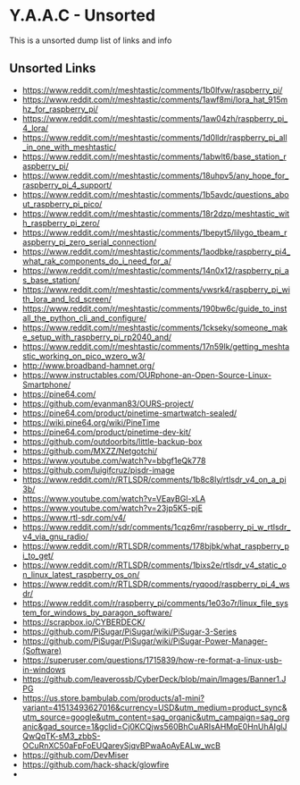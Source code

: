 <!-- ======================================== unsorted.md Start ======================================== -->


<!-- ------------------------------ Intro Start ------------------------------ -->

# Y.A.A.C - Unsorted

This is a unsorted dump list of links and info

<!-- ------------------------------ Intro End ------------------------------ -->


<!-- ------------------------------ Overview Start ------------------------------ -->

<!-- ------------------------------ Overview Start ------------------------------ -->


<!-- ------------------------------ Unsorted Links Start ------------------------------ -->

## Unsorted Links

- https://www.reddit.com/r/meshtastic/comments/1b0lfvw/raspberry_pi/
- https://www.reddit.com/r/meshtastic/comments/1awf8mi/lora_hat_915mhz_for_raspberry_pi/
- https://www.reddit.com/r/meshtastic/comments/1aw04zh/raspberry_pi_4_lora/
- https://www.reddit.com/r/meshtastic/comments/1d0lldr/raspberry_pi_all_in_one_with_meshtastic/
- https://www.reddit.com/r/meshtastic/comments/1abwlt6/base_station_raspberry_pi/
- https://www.reddit.com/r/meshtastic/comments/18uhpv5/any_hope_for_raspberry_pi_4_support/
- https://www.reddit.com/r/meshtastic/comments/1b5avdc/questions_about_raspberry_pi_pico/
- https://www.reddit.com/r/meshtastic/comments/18r2dzp/meshtastic_with_raspberry_pi_zero/
- https://www.reddit.com/r/meshtastic/comments/1bepyt5/lilygo_tbeam_raspberry_pi_zero_serial_connection/
- https://www.reddit.com/r/meshtastic/comments/1aodbke/raspberry_pi4_what_rak_components_do_i_need_for_a/
- https://www.reddit.com/r/meshtastic/comments/14n0x12/raspberry_pi_as_base_station/
- https://www.reddit.com/r/meshtastic/comments/vwsrk4/raspberry_pi_with_lora_and_lcd_screen/
- https://www.reddit.com/r/meshtastic/comments/190bw6c/guide_to_install_the_python_cli_and_configure/
- https://www.reddit.com/r/meshtastic/comments/1ckseky/someone_make_setup_with_raspberry_pi_rp2040_and/
- https://www.reddit.com/r/meshtastic/comments/17n59lk/getting_meshtastic_working_on_pico_wzero_w3/
- http://www.broadband-hamnet.org/
- https://www.instructables.com/OURphone-an-Open-Source-Linux-Smartphone/
- https://pine64.com/
- https://github.com/evanman83/OURS-project/
- https://pine64.com/product/pinetime-smartwatch-sealed/
- https://wiki.pine64.org/wiki/PineTime
- https://pine64.com/product/pinetime-dev-kit/
- https://github.com/outdoorbits/little-backup-box
- https://github.com/MXZZ/Netgotchi/
- https://www.youtube.com/watch?v=bbgf1eQk778
- https://github.com/luigifcruz/pisdr-image
- https://www.reddit.com/r/RTLSDR/comments/1b8c8ly/rtlsdr_v4_on_a_pi3b/
- https://www.youtube.com/watch?v=VEayBGl-xLA
- https://www.youtube.com/watch?v=23jp5K5-pjE
- https://www.rtl-sdr.com/v4/
- https://www.reddit.com/r/sdr/comments/1cqz6mr/raspberry_pi_w_rtlsdr_v4_via_gnu_radio/
- https://www.reddit.com/r/RTLSDR/comments/178bjbk/what_raspberry_pi_to_get/
- https://www.reddit.com/r/RTLSDR/comments/1bixs2e/rtlsdr_v4_static_on_linux_latest_raspberry_os_on/
- https://www.reddit.com/r/RTLSDR/comments/ryqood/raspberry_pi_4_wsdr/
- https://www.reddit.com/r/raspberry_pi/comments/1e03o7r/linux_file_system_for_windows_by_paragon_software/
- https://scrapbox.io/CYBERDECK/
- https://github.com/PiSugar/PiSugar/wiki/PiSugar-3-Series
- https://github.com/PiSugar/PiSugar/wiki/PiSugar-Power-Manager-(Software)
- https://superuser.com/questions/1715839/how-re-format-a-linux-usb-in-windows
- https://github.com/leaverossb/CyberDeck/blob/main/Images/Banner1.JPG
- https://us.store.bambulab.com/products/a1-mini?variant=41513493627016&currency=USD&utm_medium=product_sync&utm_source=google&utm_content=sag_organic&utm_campaign=sag_organic&gad_source=1&gclid=Cj0KCQjws560BhCuARIsAHMqE0HnUhAIglJQwQqTK-sM3_zbbS-OCuRnXC50aFpFoEUQareySjqvBPwaAoAyEALw_wcB
- https://github.com/DevMiser
- https://github.com/hack-shack/glowfire
- 

<!-- ------------------------------ Unsorted Links End ------------------------------ -->


<!-- ------------------------------ Outro Start ------------------------------ -->

<!-- ------------------------------ Outro End ------------------------------ -->


<!-- ======================================== unsorted.md end ======================================== -->
